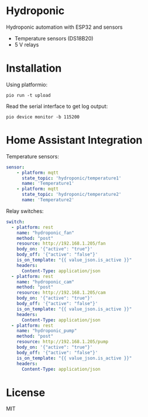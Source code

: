 # Hydroponic
Hydroponic automation with ESP32 and sensors

- Temperature sensors  (DS18B20)
- 5 V relays

# Installation
Using platformio:

```
pio run -t upload 
```

Read the serial interface to get log output:
```
pio device monitor -b 115200
```

# Home Assistant Integration

Temperature sensors:
```yaml
sensor:
    - platform: mqtt
      state_topic: 'hydroponic/temperature1'
      name: 'Temperature1'
    - platform: mqtt
      state_topic: 'hydroponic/temperature2'
      name: 'Temperature2'
```

Relay switches:
```yaml
switch:
  - platform: rest
    name: "hydroponic_fan"
    method: "post"
    resource: http://192.168.1.205/fan
    body_on: '{"active": "true"}'
    body_off: '{"active": "false"}'
    is_on_template: "{{ value_json.is_active }}"
    headers:
      Content-Type: application/json
  - platform: rest
    name: "hydroponic_cam"
    method: "post"
    resource: http://192.168.1.205/cam
    body_on: '{"active": "true"}'
    body_off: '{"active": "false"}'
    is_on_template: "{{ value_json.is_active }}"
    headers:
      Content-Type: application/json
  - platform: rest
    name: "hydroponic_pump"
    method: "post"
    resource: http://192.168.1.205/pump
    body_on: '{"active": "true"}'
    body_off: '{"active": "false"}'
    is_on_template: "{{ value_json.is_active }}"
    headers:
      Content-Type: application/json
```

# License
MIT
